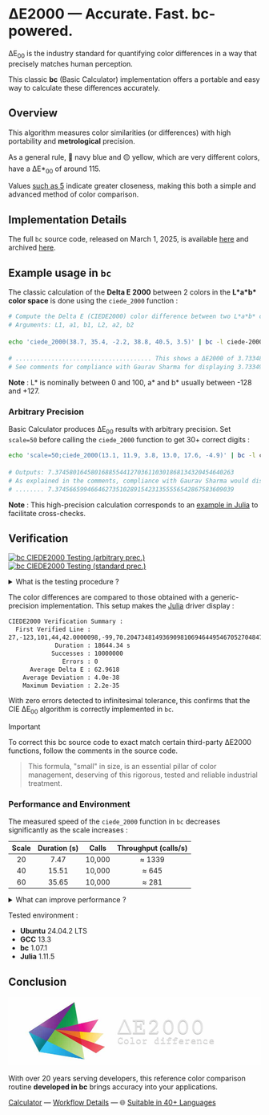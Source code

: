# ΔE2000 — Accurate. Fast. bc-powered.

ΔE<sub>00</sub> is the industry standard for quantifying color differences in a way that precisely matches human perception.

This classic **bc** (Basic Calculator) implementation offers a portable and easy way to calculate these differences accurately.
## Overview

This algorithm measures color similarities (or differences) with high portability and **metrological** precision.

As a general rule, 🔵 navy blue and 🟡 yellow, which are very different colors, have a ΔE\*<sub>00</sub> of around 115.

Values [such as 5](https://michel-leonard.github.io/ciede2000-color-matching/de2000-rgb-pairs.html?seq=50&delta-e=5) indicate greater closeness, making this both a simple and advanced method of color comparison.

## Implementation Details

The full `bc` source code, released on March 1, 2025, is available [here](../../ciede-2000.bc#L8) and archived [here](https://web.archive.org/https://raw.githubusercontent.com/michel-leonard/ciede2000-color-matching/refs/heads/main/ciede-2000.bc).


## Example usage in `bc`

The classic calculation of the **Delta E 2000** between 2 colors in the **L\*a\*b\* color space** is done using the `ciede_2000` function :

```sh
# Compute the Delta E (CIEDE2000) color difference between two L*a*b* colors with bc
# Arguments: L1, a1, b1, L2, a2, b2

echo 'ciede_2000(38.7, 35.4, -2.2, 38.8, 40.5, 3.5)' | bc -l ciede-2000.bc

# ...................................... This shows a ΔE2000 of 3.73348132311398018231
# See comments for compliance with Gaurav Sharma for displaying 3.73349464592794694691
```

**Note** : L\* is nominally between 0 and 100, a\* and b\* usually between -128 and +127.

### Arbitrary Precision

Basic Calculator produces ΔE<sub>00</sub> results with arbitrary precision. Set `scale=50` before calling the `ciede_2000` function to get 30+ correct digits :

```sh
echo 'scale=50;ciede_2000(13.1, 11.9, 3.8, 13.0, 17.6, -4.9)' | bc -l ciede-2000.bc

# Outputs: 7.37458016458016885544127036110301868134320454640263
# As explained in the comments, compliance with Gaurav Sharma would display ...
# ........ 7.37456659946646273510289154231355556542867583609039
```

**Note** : This high-precision calculation corresponds to an [example in Julia](../jl#example-usage-in-julia) to facilitate cross-checks.

## Verification

[![bc CIEDE2000 Testing (arbitrary prec.)](https://github.com/michel-leonard/ciede2000-color-matching/actions/workflows/test-bc-arbitrary.yml/badge.svg)](https://github.com/michel-leonard/ciede2000-color-matching/actions/workflows/test-bc-arbitrary.yml) [![bc CIEDE2000 Testing (standard prec.)](https://github.com/michel-leonard/ciede2000-color-matching/actions/workflows/test-bc-standard.yml/badge.svg)](https://github.com/michel-leonard/ciede2000-color-matching/actions/workflows/test-bc-standard.yml)

<details>
<summary>What is the testing procedure ?</summary>

The [C driver](../c/ciede-2000-driver.c) generates color pairs, and the [Julia driver](../jl/ciede-2000-driver.jl#L98) checks the **CIE2000** color differences **measured by bc**, like this :

1. `command -v bc > /dev/null || { sudo apt-get update && sudo apt-get install bc ; }`
2.
```sh
if ! command -v julia > /dev/null; then
	########################################################################################
	####  STEP 1:            Download & Extract the latest version of Julia             ####
	########################################################################################
	URL=$(wget --quiet --no-check-certificate --timeout=5 --tries=2 "https://julialang.org/downloads/" -O- |
		grep 'linux/x64' | grep '\.tar\.gz' | grep -o 'https://[^"]*' | head -n 1)
	if [ -z "$URL" ]; then
		URL="https://julialang-s3.julialang.org/bin/linux/x64/1.11/julia-1.11.5-linux-x86_64.tar.gz"
	fi
	echo "Download Julia from $URL" && sudo rm -rf /opt/julia && mkdir /opt/julia
	wget --quiet --no-check-certificate --timeout=5 --tries=2 "$URL" -O- | tar -xz --strip-components=1 -C /opt/julia
	########################################################################################
	####  STEP 2:                       Add Julia to System PATH                        ####
	########################################################################################
	sudo ln --backup --symbolic --verbose /opt/julia/bin/julia /usr/local/bin/julia
	########################################################################################
	####  CONCLUSION:                    Julia Installed in Under 15s                   ####
	########################################################################################
fi
julia --version
```
3. `command -v gcc > /dev/null || { sudo apt-get update && sudo apt-get install gcc ; }`
4. `gcc -std=c99 -Wall -pedantic -O2 -g tests/c/ciede-2000-driver.c -o ciede-2000-driver -lm`
5. `./ciede-2000-driver --generate 100000 --output-file test-cases.csv`
6.
```sh
decimal_digits=30

# Prevent line breaks in bc output.
export BC_LINE_LENGTH=0

awk -F ',' '                                                   \
BEGIN {                                                        \
    # Define the scale.                                        \
    print "scale=" int(1.5 * '$decimal_digits');               \
                                                               \
    # Includes the ciede-2000.bc file.                         \
    while ((getline line < "ciede-2000.bc") > 0) print line;   \
                                                               \
} {                                                            \
                                                               \
    # Convert CSV lines into bc input format.                  \
    gsub(/[eE]/, "*10^", $0);                                  \
    printf("ciede_2000(%s)\n", $0);                            \
                                                               \
}' test-cases.csv | bc -ql > bc-answer.raw
```
7. `paste -d ',' test-cases.csv bc-answer.raw | julia tests/jl/ciede-2000-driver.jl --tolerance 1e-$decimal_digits`

Where the main files involved are [ciede-2000.bc](../../ciede-2000.bc#L8) for calculations and [test-bc.yml](../../.github/workflows/test-bc.yml) for automation.
</details>

The color differences are compared to those obtained with a generic-precision implementation. This setup makes the [Julia](../jl#δe2000--accurate-fast-julia-powered) driver display :

```
CIEDE2000 Verification Summary :
  First Verified Line : 27,-123,101,44,42.0000098,-99,70.204734814936909810694644954670527048474482887
             Duration : 18644.34 s
            Successes : 10000000
               Errors : 0
      Average Delta E : 62.9618
    Average Deviation : 4.0e-38
    Maximum Deviation : 2.2e-35
```

With zero errors detected to infinitesimal tolerance, this confirms that the CIE ΔE<sub>00</sub> algorithm is correctly implemented in `bc`.

> [!IMPORTANT]
> To correct this bc source code to exact match certain third-party ΔE2000 functions, follow the comments in the source code.

> This formula, "small" in size, is an essential pillar of color management, deserving of this rigorous, tested and reliable industrial treatment.

### Performance and Environment

The measured speed of the `ciede_2000` function in `bc` decreases significantly as the scale increases :

| Scale | Duration (s) | Calls | Throughput (calls/s) |
| :--: | :--: | :--: | :--: |
| 20 | 7.47 | 10,000 | ≈ 1339 |
| 40 | 15.51 | 10,000 | ≈ 645 |
| 60 | 35.65 | 10,000 | ≈ 281 |

<details>
<summary>What can improve performance ?</summary>

Gavin D. Howard’s version of `bc` is twice as fast for calculating ΔE2000, works like `bc` and installs as follows :

```sh
# Procedure verified on Ubuntu in August 2025
git clone https://github.com/gavinhoward/bc.git
cd bc
./configure.sh -O3
make
sudo make install
```

</details>

Tested environment :

- **Ubuntu** 24.04.2 LTS
- **GCC** 13.3
- **bc** 1.07.1
- **Julia** 1.11.5

## Conclusion

![The ΔE*00 equation is very effective at predicting perceived color differences](https://github.com/michel-leonard/ciede2000-color-matching/raw/main/docs/assets/images/logo.jpg)

With over 20 years serving developers, this reference color comparison routine **developed in bc** brings accuracy into your applications.

[Calculator](https://michel-leonard.github.io/ciede2000-color-matching/lab-color-calculator.html?L1=31.3&a1=38.2&b1=-50.5&L2=44.6&a2=7&b2=9.5) — [Workflow Details](../../.github/workflows#workflow-details) — 🌐 [Suitable in 40+ Languages](../../#implementations)
